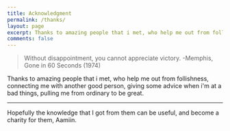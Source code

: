 ```yaml
---
title: Acknowledgment
permalink: /thanks/
layout: page
excerpt: Thanks to amazing people that i met, who help me out from follishness, connecting me with another good person, giving some advice when i'm at a bad things, pulling me from ordinary to be great.
comments: false
---
```


> Without disappointment, you cannot appreciate victory. -Memphis, Gone in 60 Seconds (1974)


Thanks to amazing people that i met, who help me out from follishness, connecting me with another good person, giving some advice when i'm at a bad things, pulling me from ordinary to be great.

<hr>

Hopefully the knowledge that I got from them can be useful, and become a charity for them, Aamiin.
